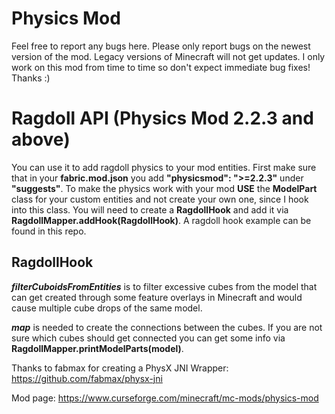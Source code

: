# Physics Mod
Feel free to report any bugs here. Please only report bugs on the newest version of the mod. Legacy versions of Minecraft will not get updates. I only work on this mod from time to time so don't expect immediate bug fixes! Thanks :)

# Ragdoll API (Physics Mod 2.2.3 and above)
You can use it to add ragdoll physics to your mod entities. First make sure that in your __fabric.mod.json__ you add __"physicsmod": ">=2.2.3"__ under __"suggests"__. To make the physics work with your mod __USE__ the __ModelPart__ class for your custom entities and not create your own one, since I hook into this class.
You will need to create a __RagdollHook__ and add it via __RagdollMapper.addHook(RagdollHook)__. A ragdoll hook example can be found in this repo. 

## RagdollHook
***filterCuboidsFromEntities*** is to filter excessive cubes from the model that can get created through some feature overlays in Minecraft and would cause multiple cube drops of the same model.

***map*** is needed to create the connections between the cubes. If you are not sure which cubes should get connected you can get some info via __RagdollMapper.printModelParts(model)__.

Thanks to fabmax for creating a PhysX JNI Wrapper: https://github.com/fabmax/physx-jni

Mod page: https://www.curseforge.com/minecraft/mc-mods/physics-mod
